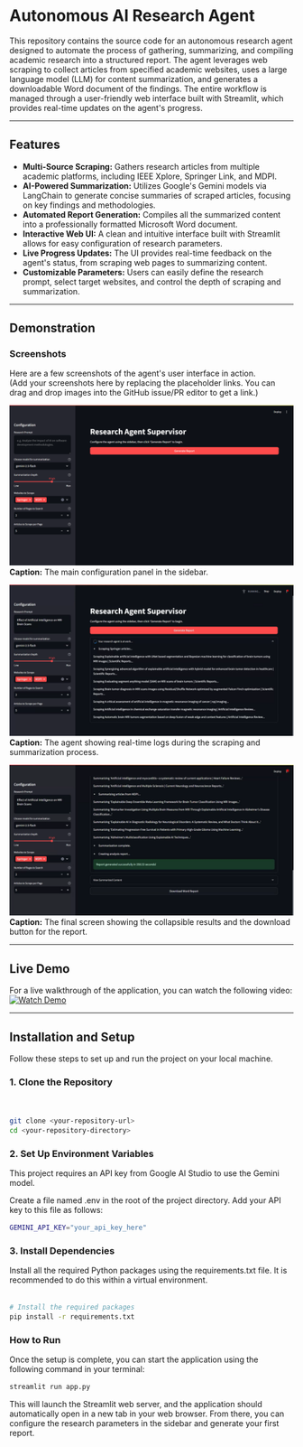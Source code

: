 # Autonomous AI Research Agent

This repository contains the source code for an autonomous research agent designed to automate the process of gathering, summarizing, and compiling academic research into a structured report. The agent leverages web scraping to collect articles from specified academic websites, uses a large language model (LLM) for content summarization, and generates a downloadable Word document of the findings. The entire workflow is managed through a user-friendly web interface built with Streamlit, which provides real-time updates on the agent's progress.

---

## Features

- **Multi-Source Scraping:** Gathers research articles from multiple academic platforms, including IEEE Xplore, Springer Link, and MDPI.  
- **AI-Powered Summarization:** Utilizes Google's Gemini models via LangChain to generate concise summaries of scraped articles, focusing on key findings and methodologies.  
- **Automated Report Generation:** Compiles all the summarized content into a professionally formatted Microsoft Word document.  
- **Interactive Web UI:** A clean and intuitive interface built with Streamlit allows for easy configuration of research parameters.  
- **Live Progress Updates:** The UI provides real-time feedback on the agent's status, from scraping web pages to summarizing content.  
- **Customizable Parameters:** Users can easily define the research prompt, select target websites, and control the depth of scraping and summarization.

---

## Demonstration

### Screenshots

Here are a few screenshots of the agent's user interface in action.  
(Add your screenshots here by replacing the placeholder links. You can drag and drop images into the GitHub issue/PR editor to get a link.)

![sidebar configuration](assets/main_panel.png)
**Caption:** The main configuration panel in the sidebar.

![realtime logs](assets/real_time_logs.png)
**Caption:** The agent showing real-time logs during the scraping and summarization process.

![report generation](assets/download_report.png)
**Caption:** The final screen showing the collapsible results and the download button for the report.

---

## Live Demo

For a live walkthrough of the application, you can watch the following video:  
[![Watch Demo](https://img.youtube.com/vi/SBucI92ACF4/0.jpg)](https://youtu.be/SBucI92ACF4)

---

## Installation and Setup

Follow these steps to set up and run the project on your local machine.

### 1. Clone the Repository
```bash


git clone <your-repository-url>
cd <your-repository-directory>
```

### 2. Set Up Environment Variables
This project requires an API key from Google AI Studio to use the Gemini model.

Create a file named .env in the root of the project directory.
Add your API key to this file as follows:

```bash
GEMINI_API_KEY="your_api_key_here"
```

### 3. Install Dependencies

Install all the required Python packages using the requirements.txt file. It is recommended to do this within a virtual environment.
```bash

# Install the required packages
pip install -r requirements.txt
```

### How to Run

Once the setup is complete, you can start the application using the following command in your terminal:

```bash
streamlit run app.py
```

This will launch the Streamlit web server, and the application should automatically open in a new tab in your web browser. From there, you can configure the research parameters in the sidebar and generate your first report.
